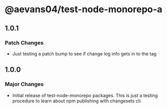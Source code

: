 # @aevans04/test-node-monorepo-a

## 1.0.1

### Patch Changes

- Just testing a patch bump to see if change log info gets in to the tag

## 1.0.0

### Major Changes

- Initial release of test-node-monorepo packages.
  This is just a testing procedure to learn about npm publishing with changesets cli.
